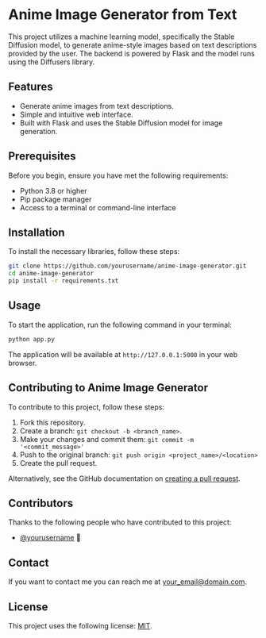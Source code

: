 
# Anime Image Generator from Text

This project utilizes a machine learning model, specifically the Stable Diffusion model, to generate anime-style images based on text descriptions provided by the user. The backend is powered by Flask and the model runs using the Diffusers library.

## Features

- Generate anime images from text descriptions.
- Simple and intuitive web interface.
- Built with Flask and uses the Stable Diffusion model for image generation.

## Prerequisites

Before you begin, ensure you have met the following requirements:
- Python 3.8 or higher
- Pip package manager
- Access to a terminal or command-line interface

## Installation

To install the necessary libraries, follow these steps:

```bash
git clone https://github.com/yourusername/anime-image-generator.git
cd anime-image-generator
pip install -r requirements.txt
```

## Usage

To start the application, run the following command in your terminal:

```bash
python app.py
```

The application will be available at `http://127.0.0.1:5000` in your web browser.

## Contributing to Anime Image Generator

To contribute to this project, follow these steps:

1. Fork this repository.
2. Create a branch: `git checkout -b <branch_name>`.
3. Make your changes and commit them: `git commit -m '<commit_message>'`
4. Push to the original branch: `git push origin <project_name>/<location>`
5. Create the pull request.

Alternatively, see the GitHub documentation on [creating a pull request](https://help.github.com/articles/creating-a-pull-request/).

## Contributors

Thanks to the following people who have contributed to this project:

- [@yourusername](https://github.com/yourusername) 📖

## Contact

If you want to contact me you can reach me at <your_email@domain.com>.

## License

This project uses the following license: [MIT](<link_to_license>).
